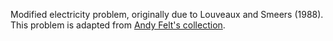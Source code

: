 Modified electricity problem, originally due to Louveaux and Smeers (1988). This
problem is adapted from [Andy Felt's collection](https://www4.uwsp.edu/math/afelt/slptestset/download.html).
